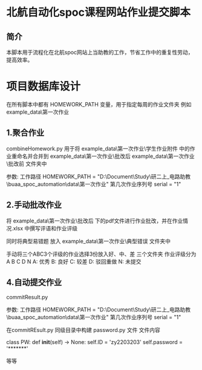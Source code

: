 # 北航自动化spoc课程网站作业提交脚本
## 简介
本脚本用于流程化在北航spoc网站上当助教的工作，节省工作中的重复性劳动，提高效率。

# 项目数据库设计
在所有脚本中都有 HOMEWORK_PATH 变量，用于指定每周的作业文件夹
例如 example_data\第一次作业

## 1.聚合作业
combineHomework.py
用于将  example_data\第一次作业\学生作业附件 中的作业重命名并合并到 example_data\第一次作业\批改后  example_data\第一次作业\批改前 文件夹中

参数:
工作路径
HOMEWORK_PATH = "D:\\Document\\Study\\研二上_电路助教\\buaa_spoc_automation\\data\\第一次作业"
第几次作业序列号
serial = "1"


## 2.手动批改作业
将 example_data\第一次作业\批改后 下的pdf文件进行作业批改，并在作业情况.xlsx 中撰写评语和作业评级

同时将典型易错题 放入 example_data\第一次作业\典型错误 文件夹中

手动将三个ABC3个评级的作业选择3份放入好、中、差 三个文件夹
作业评级分为A B C D N
A: 优秀
B: 良好
C: 较差
D: 驳回重做
N: 未提交

## 4.自动提交作业
commitResult.py

参数:
工作路径
HOMEWORK_PATH = "D:\\Document\\Study\\研二上_电路助教\\buaa_spoc_automation\\data\\第一次作业"
第几次作业序列号
serial = "1"

在commitREsult.py 同级目录中构建 password.py 文件
文件内容

class PW:
    def __init__(self) -> None:
        self.ID = 'zy2203203'
        self.password = '*******'

等等 

